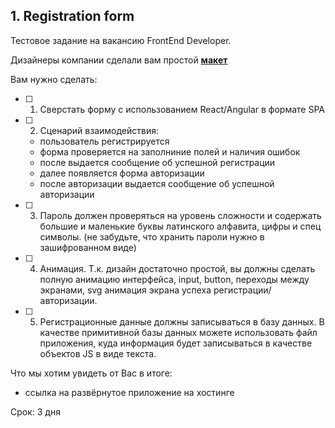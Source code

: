 ## 1. Registration form

Тестовое задание на вакансию FrontEnd Developer.

Дизайнеры компании сделали вам простой **[макет](https://www.figma.com/file/iDqUWMLEAlkg2UjlDiFaqD/%D0%A2%D0%B5%D1%81%D1%82%D0%BE%D0%B2%D0%BE%D0%B5-Sagirov.com?node-id=0%3A1)**

Вам нужно сделать:

- [ ] 1. Сверстать форму с использованием React/Angular в формате SPA
- [ ] 2. Сценарий взаимодействия:

  - пользователь регистрируется
  - форма проверяется на заполниние полей и наличия ошибок
  - после выдается сообщение об успешной регистрации
  - далее появляется форма авторизации
  - после авторизации выдается сообщение об успешной авторизации

- [ ] 3. Пароль должен проверяться на уровень сложности и содержать большие и
     маленькие буквы латинского алфавита, цифры и спец символы. (не забудьте, что
     хранить пароли нужно в зашифрованном виде)
- [ ] 4. Анимация. Т.к. дизайн достаточно простой, вы должны сделать полную анимацию
     интерфейса, input, button, переходы между экранами, svg анимация экрана успеха
     регистрации/авторизации.
- [ ] 5. Регистрационные данные должны записываться в базу данных. В качестве
     примитивной базы данных можете использовать файл приложения, куда информация
     будет записываться в качестве объектов JS в виде текста.

Что мы хотим увидеть от Вас в итоге:

- ссылка на развёрнутое приложение на хостинге

Срок: 3 дня

